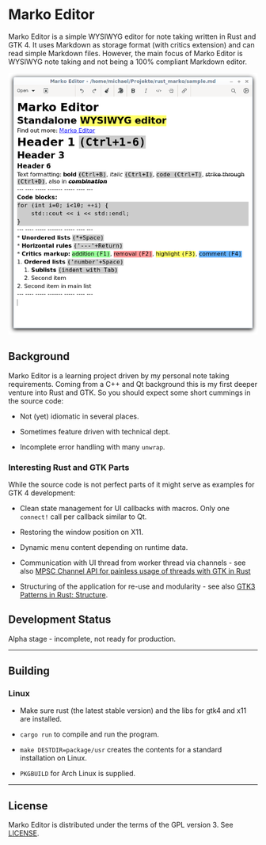 # Marko Editor

Marko Editor is a simple WYSIWYG editor for note taking written in Rust and GTK 4. It uses Markdown as storage format (with critics extension) and can read simple Markdown files. However, the main focus of Marko Editor is WYSIWYG note taking and not being a 100% compliant Markdown editor.

![Marko Editor screenshot](./doc/marko-editor-screenshot.png?raw=true "Marko Editor")

## Background

Marko Editor is a learning project driven by my personal note taking requirements. Coming from a C++ and Qt background this is my first deeper venture into Rust and GTK. So you should expect some short cummings in the source code:

* Not (yet) idiomatic in several places.

* Sometimes feature driven with technical dept.

* Incomplete error handling with many ``unwrap``.

### Interesting Rust and GTK Parts

While the source code is not perfect parts of it might serve as examples for GTK 4 development:

* Clean state management for UI callbacks with macros. Only one ``connect!`` call per callback similar to Qt.

* Restoring the window position on X11.

* Dynamic menu content depending on runtime data.

* Communication with UI thread from worker thread via channels - see also [MPSC Channel API for painless usage of threads with GTK in Rust](https://coaxion.net/blog/2019/02/mpsc-channel-api-for-painless-usage-of-threads-with-gtk-in-rust/)

* Structuring of the application for re-use and modularity - see also [GTK3 Patterns in Rust: Structure](https://blog.samwhited.com/2019/02/gtk3-patterns-in-rust-structure/).

## Development Status

Alpha stage - incomplete, not ready for production.

--- ---- ----- ------- ----- ---- ---

## Building

### Linux

* Make sure rust (the latest stable version) and the libs for gtk4 and x11 are installed.

* ``cargo run`` to compile and run the program.

* ``make DESTDIR=package/usr`` creates the contents for a standard installation on Linux.

* ``PKGBUILD`` for Arch Linux is supplied.

--- ---- ----- ------- ----- ---- ---

## License

Marko Editor is distributed under the terms of the GPL version 3. See [LICENSE](LICENSE).
